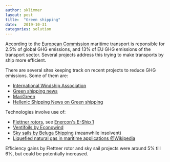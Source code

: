 ```yaml
---
author: sklimmer
layout: post
title:  "Green shipping"
date:   2019-10-31
categories: solution 
---
```

According to the [European Commission ](https://ec.europa.eu/clima/policies/transport/shipping_en) 
maritime transport is reponsible for 2.5% of global GHG emissions, and 13% of EU GHG emissions of the 
transport sector. Several projects address this trying to make transports by ship more efficient.

There are several sites keeping track on recent projects to reduce GHG emissions. Some of them are:
- [International Windship Association](http://wind-ship.org/)
- [Green shipping news](https://www.green-shipping-news.de)
- [MariGreen](https://marigreen.eu)
- [Hellenic Shipping News on Green shipping](https://www.hellenicshippingnews.com/green-shipping-is-the-new-gold/)

Technologies involve use of:

- [Flettner rotors](https://en.wikipedia.org/wiki/Flettner_rotor), see [Enercon's E-Ship 1](https://en.wikipedia.org/wiki/E-Ship_1)
- [Ventifoils by Econowind](https://www.econowind.nl/index.php/ventifoil/)
- [Sky sails by Beluga Shipping](https://en.wikipedia.org/wiki/Beluga_Shipping) (meanwhile insolvent)
- [Liquefied natural gas in maritime applications @Wikipedia](https://en.wikipedia.org/wiki/Liquefied_natural_gas#Use_of_LNG_in_maritime_applications)

Efficiency gains by Flettner rotor and sky sail projects were around 5% till 6%, but could be potentially increased.
